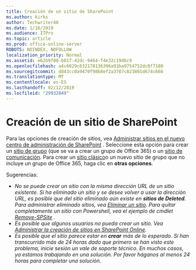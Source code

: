 ```yaml
---
title: Creación de un sitio de SharePoint
ms.author: kirks
author: Techwriter40
ms.date: 1/16/2019
ms.audience: ITPro
ms.topic: article
ms.prod: office-online-server
ROBOTS: NOINDEX, NOFOLLOW
localization_priority: Normal
ms.assetid: e62b9f80-b017-42dc-9464-f4e32c19d6c9
ms.openlocfilehash: a4c6029c632178136396a91ba9754752dc8f7180
ms.sourcegitcommit: dd43cc0a9470f98b8ef2a3787c823801d674c666
ms.translationtype: MT
ms.contentlocale: es-ES
ms.lasthandoff: 02/12/2019
ms.locfileid: "29932849"
---
```

# <a name="create-a-sharepoint-site"></a>Creación de un sitio de SharePoint

Para las opciones de creación de sitios, vea [Administrar sitios en el nuevo centro de administración de SharePoint](https://docs.microsoft.com/sharepoint/manage-site-creation ) . Seleccione esta opción para crear un [sitio de grupo](https://support.office.com/article/create-a-team-site-in-sharepoint-ef10c1e7-15f3-42a3-98aa-b5972711777d?ui=en-US&amp;rs=en-US&amp;ad=US) (que se va a crear un grupo de Office 365) o un [sitio de comunicación](https://support.office.com/article/7fb44b20-a72f-4d2c-9173-fc8f59ba50eb). Para crear un [sitio clásico](https://docs.microsoft.com/sharepoint/manage-sites-in-new-admin-center#create-a-site)o un nuevo sitio de grupo que no incluye un grupo de Office 365, haga clic en **otras opciones**. 
  
Sugerencias:
- *No se puede crear un sitio con la misma dirección URL de un sitio existente. Si ha eliminado un sitio y se desee volver a usar la dirección URL, es posible que del sitio eliminado aún existe en **sitios de Deleted**. Para administrar eliminado sitios, vea [Eliminar un sitio](https://docs.microsoft.com/sharepoint/manage-sites-in-new-admin-center#delete-a-site). Para quitar completamente un sitio con Powershell, vea el ejemplo de cmdlet [Remove-SPSite](https://docs.microsoft.com/sharepoint/manage-sites-in-new-admin-center#delete-a-site) .*
- *Es posible que algunos usuarios no pueda crear un sitio. Vea [Administrar la creación de sitios en SharePoint Online](https://docs.microsoft.com/sharepoint/manage-site-creation).*
- *Es posible que el sitio parece estar en **crear** más de lo esperado. Si han transcurrido más de 24 horas dado que primero se han visto este problema, inicie sesión un vale de soporte técnico. En muchos casos, ya estamos trabajando en una solución. Por favor háganos al menos 24 horas para completar una solución.*

